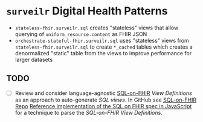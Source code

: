 # `surveilr` Digital Health Patterns

- `stateless-fhir.surveilr.sql` creates "stateless" views that allow querying of
  `uniform_resource.content` as FHIR JSON
- `orchestrate-stateful-fhir.surveilr.sql` uses "stateless" views from
  `stateless-fhir.surveilr.sql` to create `*_cached` tables which creates a
  denormalized "static" table from the views to improve performance for larger
  datasets

## TODO

- [ ] Review and consider language-agnostic
      [SQL-on-FHIR](https://build.fhir.org/ig/FHIR/sql-on-fhir-v2) _View
      Definitions_ as an approach to auto-generate _SQL views_. In GitHub see
      [SQL-on-FHIR Repo](https://github.com/FHIR/sql-on-fhir-v2)
      [Reference implementation of the SQL on FHIR spec in JavaScript](https://github.com/FHIR/sql-on-fhir-v2/tree/master/sof-js)
      for a technique to parse the _SQL-on-FHIR View Definitions_.
